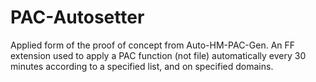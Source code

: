 # PAC-Autosetter

Applied form of the proof of concept from Auto-HM-PAC-Gen.
An FF extension used to apply a PAC function (not file) automatically every 30 minutes according to a specified list, and on specified domains.
